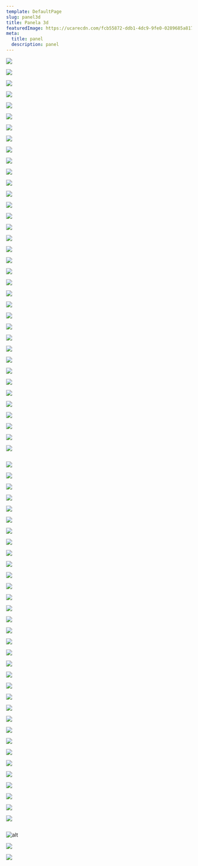 ```yaml
---
template: DefaultPage
slug: panel3d
title: Panela 3d
featuredImage: https://ucarecdn.com/fcb55872-ddb1-4dc9-9fe0-0289685a8174/
meta:
  title: panel
  description: panel
---
```

![](https://ucarecdn.com/2b6f3b1d-3bd4-42be-9b9d-2209c3d786e3/)

![](https://ucarecdn.com/78504cbe-d353-4747-9d4f-090bf604e6cc/)

![](https://ucarecdn.com/8829a3f0-0f96-4577-9cc4-634a3659fa50/)

![](https://ucarecdn.com/7d904e17-3eba-4bcc-8962-ec02b0e59b0c/)

![](https://ucarecdn.com/3de03846-ae50-4ec4-98d6-7a4e0db9c3eb/)

![](https://ucarecdn.com/187005f7-732e-4258-a383-dbe7df42cfcc/)

![](https://ucarecdn.com/6da16dbf-90fa-4a0f-9822-5af1e8e9687a/)

![](https://ucarecdn.com/325960f3-2a9d-43af-8acd-21373fafd1f4/)

![](https://ucarecdn.com/e3a85389-c89b-4111-bf9e-0e857f0fc110/)

![](https://ucarecdn.com/c544a02b-298c-414a-a9b1-6690835cbbc8/)

![](https://ucarecdn.com/1f4dabcf-af71-41a0-a40b-424ec546f24c/)

![](https://ucarecdn.com/2a913d83-2111-4793-b99e-1537544102b8/)

![](https://ucarecdn.com/05df1acf-1c30-4a1e-b718-48c56aec91cf/)

![](https://ucarecdn.com/b88fc992-f954-4d64-8eb1-f3f93946d5f0/)

![](https://ucarecdn.com/ca7284b3-bc03-4133-aaa2-c5140be6515f/)

![](https://ucarecdn.com/994333cd-1545-4cc4-bddd-56ae8f974efb/)

![](https://ucarecdn.com/a07cf032-13ee-45c6-b3e8-b1c51a9d8b45/)

![](https://ucarecdn.com/94883a81-59a8-49bf-b26f-b70de9db9f2e/)

![](https://ucarecdn.com/5c7be50f-ce88-496f-b807-5f31bac937e2/)

![](https://ucarecdn.com/e576d7d4-1961-4480-bd7d-9f7749eac8d5/)

![](https://ucarecdn.com/5b4a62e0-c8dc-48cd-a82e-f3dc4940ad3e/)

![](https://ucarecdn.com/1b76d01b-c8c1-42fe-9cdc-edc2885752b5/)

![](https://ucarecdn.com/3cda5f36-e338-4559-a062-fd223fd750ba/)

![](https://ucarecdn.com/92a7691e-13a3-4406-895f-f97a6b1e277a/)

![](https://ucarecdn.com/59ff6f18-42a1-4014-9f57-f47f3e29bc96/)

![](https://ucarecdn.com/e15bbd1b-04c0-4d81-8abf-eabf8f629736/)

![](https://ucarecdn.com/8a651021-ba98-4de3-a42e-e57e489c918e/)

![](https://ucarecdn.com/c18f367e-96ae-4a5b-8e6c-50a670a6bac5/)

![](https://ucarecdn.com/181fb8f8-21f8-42f2-a1e6-0371c5adc7d0/)

![](https://ucarecdn.com/e0c34dcf-1f79-4a3d-853b-9380ccf0e396/)

![](https://ucarecdn.com/dee7dcac-a0ef-4d0a-9400-574edcb97aa0/)

![](https://ucarecdn.com/d35c1688-bc1c-425b-aa49-4f341cf503b5/)

![](https://ucarecdn.com/d83d3b20-3567-4b1b-8a92-45f4b6275177/)

![](https://ucarecdn.com/930d08a8-1235-4f23-83d4-e8db283c5da8/)

![](https://ucarecdn.com/f12b3e33-6831-4af4-ac64-187d302336da/)

![](https://ucarecdn.com/0cf49987-a309-48b9-bf50-de63ee756211/)

![]()

![](https://ucarecdn.com/dc425038-f742-446c-8e84-fde62196c57f/)

![](https://ucarecdn.com/a673fe94-df99-4e00-9494-ce488bd5f10a/)

![](https://ucarecdn.com/ed158ee4-2512-49e0-a3a9-8a2e9369f547/)

![](https://ucarecdn.com/ca7bf886-ee4a-4ec6-987f-7a634ca9b587/)

![](https://ucarecdn.com/d50bdfd6-7062-4520-85fe-d829422831b8/)

![](https://ucarecdn.com/477ab9d5-c565-4962-8fe6-22d78b065f21/)

![](https://ucarecdn.com/3e7d95b0-e5e2-4b0f-96dc-8c98bc7a6bd2/)

![](https://ucarecdn.com/041745cd-c702-4747-928c-3eeb9b389a79/)

![](https://ucarecdn.com/3c52524e-6618-4661-a55c-3662f9e4fb0e/)

![](https://ucarecdn.com/6500fc65-4eef-4bfa-a2a5-9de5227de062/)

![](https://ucarecdn.com/383e9667-1ab5-43f8-90cc-84b028d9854b/)

![](https://ucarecdn.com/90d734cb-0455-43dd-95ce-1c1bf5a9cd64/)

![](https://ucarecdn.com/21984281-cb2c-40fc-ad64-df9380db20d0/)

![](https://ucarecdn.com/0f244146-c410-4b00-a32a-1a3223503813/)

![](https://ucarecdn.com/2cc88a77-7390-4ec9-97b8-17a5a8a81c9c/)

![](https://ucarecdn.com/75b647f5-ecfb-4791-b64e-ef8a7725adb6/)

![](https://ucarecdn.com/4afcaa20-dd20-406b-962e-ca0224442a8d/)

![](https://ucarecdn.com/f3d24e93-8eb7-4fad-ae41-73ab394d482d/)

![](https://ucarecdn.com/4bc264a8-a70d-4a56-bf72-6b3d5099857e/)

![](https://ucarecdn.com/a3328d68-6448-49db-b1e3-4b69ade0a117/)

![](https://ucarecdn.com/9dce86d1-f42e-4b23-a3c8-18267c1c40be/)

![](https://ucarecdn.com/57ca22ce-0ccf-4054-84cc-0ad26a830a65/)

![](https://ucarecdn.com/587b2fea-39e2-4b2b-9eeb-346f49d1c9e9/)

![](https://ucarecdn.com/e9dad6cb-0706-43be-a9bf-014c32828725/)

![](https://ucarecdn.com/27e137c9-cea5-4594-85f4-55a80ab52909/)

![](https://ucarecdn.com/5876443a-82ec-491e-83b8-d9a25561121e/)

![](https://ucarecdn.com/872f761f-0480-4fb3-a6ff-bedb47b9b366/)

![](https://ucarecdn.com/dc90d96a-cf00-46f6-ab77-d1a045f5d686/)

![](https://ucarecdn.com/bff5c677-c053-4e6d-a44b-a15c8aebf70e/)

![](https://ucarecdn.com/d960daa1-eb33-437f-a0a9-33fc68b7e71d/)

![](https://ucarecdn.com/3b14dac3-af10-4b89-be6d-009a2627d928/)

![](https://ucarecdn.com/ce43397d-c202-4eb7-9964-c0aa796d53b4/)

![](https://ucarecdn.com/ed8f058b-b74a-4e89-87ba-c845c059871e/)

![]()

![alt](https://ucarecdn.com/1817a761-3579-4bdc-bcd1-748a00315e01/ "panel")

![](https://ucarecdn.com/3179d0f8-16a9-4e67-a374-d24cedb1c7bf/)

![](https://ucarecdn.com/aecc27b4-fda7-4024-8c6b-6bdaaeca1264/)